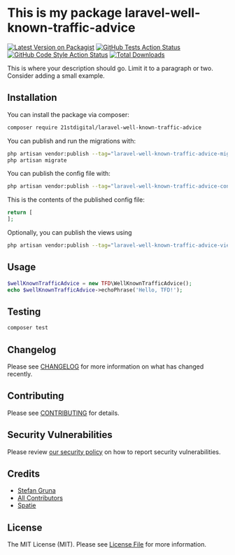 # This is my package laravel-well-known-traffic-advice

[![Latest Version on Packagist](https://img.shields.io/packagist/v/21stdigital/laravel-well-known-traffic-advice.svg?style=flat-square)](https://packagist.org/packages/21stdigital/laravel-well-known-traffic-advice)
[![GitHub Tests Action Status](https://img.shields.io/github/actions/workflow/status/21stdigital/laravel-well-known-traffic-advice/run-tests.yml?branch=main&label=tests&style=flat-square)](https://github.com/21stdigital/laravel-well-known-traffic-advice/actions?query=workflow%3Arun-tests+branch%3Amain)
[![GitHub Code Style Action Status](https://img.shields.io/github/actions/workflow/status/21stdigital/laravel-well-known-traffic-advice/fix-php-code-style-issues.yml?branch=main&label=code%20style&style=flat-square)](https://github.com/21stdigital/laravel-well-known-traffic-advice/actions?query=workflow%3A"Fix+PHP+code+style+issues"+branch%3Amain)
[![Total Downloads](https://img.shields.io/packagist/dt/21stdigital/laravel-well-known-traffic-advice.svg?style=flat-square)](https://packagist.org/packages/21stdigital/laravel-well-known-traffic-advice)

This is where your description should go. Limit it to a paragraph or two. Consider adding a small example.

## Installation

You can install the package via composer:

```bash
composer require 21stdigital/laravel-well-known-traffic-advice
```

You can publish and run the migrations with:

```bash
php artisan vendor:publish --tag="laravel-well-known-traffic-advice-migrations"
php artisan migrate
```

You can publish the config file with:

```bash
php artisan vendor:publish --tag="laravel-well-known-traffic-advice-config"
```

This is the contents of the published config file:

```php
return [
];
```

Optionally, you can publish the views using

```bash
php artisan vendor:publish --tag="laravel-well-known-traffic-advice-views"
```

## Usage

```php
$wellKnownTrafficAdvice = new TFD\WellKnownTrafficAdvice();
echo $wellKnownTrafficAdvice->echoPhrase('Hello, TFD!');
```

## Testing

```bash
composer test
```

## Changelog

Please see [CHANGELOG](CHANGELOG.md) for more information on what has changed recently.

## Contributing

Please see [CONTRIBUTING](CONTRIBUTING.md) for details.

## Security Vulnerabilities

Please review [our security policy](../../security/policy) on how to report security vulnerabilities.

## Credits

- [Stefan Gruna](https://github.com/Sm1lEE)
- [All Contributors](../../contributors)
- [Spatie](https://github.com/spatie)

## License

The MIT License (MIT). Please see [License File](LICENSE.md) for more information.
